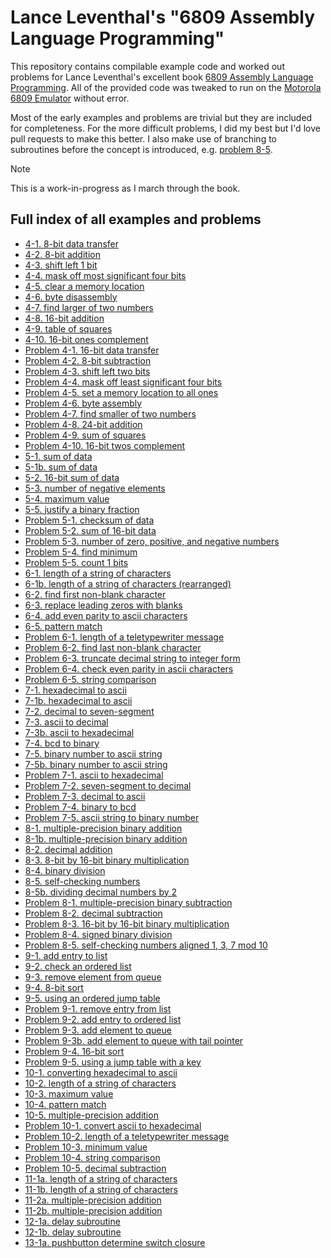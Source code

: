 # Lance Leventhal's "6809 Assembly Language Programming"
This repository contains compilable example code and worked out
problems for Lance Leventhal's excellent book [6809 Assembly Language Programming](https://colorcomputerarchive.com/repo/Documents/Books/6809%20Assembly%20Language%20Programming%20(Lance%20Leventhal).pdf).
All of the provided code was tweaked to run on the [Motorola 6809 Emulator](https://6809.uk/) without error.

Most of the early examples and problems are trivial but they are
included for completeness. For the more difficult problems, I did
my best but I'd love pull requests to make this better. I also make
use of branching to subroutines before the concept is introduced,
e.g. [problem 8-5](chap08/problems/problem-8-5.asm?plain=1).

> [!NOTE]
> This is a work-in-progress as I march through the book.

## Full index of all examples and problems
* [4-1. 8-bit data transfer](./chap04/4-1.asm?plaintext=1)
* [4-2. 8-bit addition](./chap04/4-2.asm?plaintext=1)
* [4-3. shift left 1 bit](./chap04/4-3.asm?plaintext=1)
* [4-4. mask off most significant four bits](./chap04/4-4.asm?plaintext=1)
* [4-5. clear a memory location](./chap04/4-5.asm?plaintext=1)
* [4-6. byte disassembly](./chap04/4-6.asm?plaintext=1)
* [4-7. find larger of two numbers](./chap04/4-7.asm?plaintext=1)
* [4-8. 16-bit addition ](./chap04/4-8.asm?plaintext=1)
* [4-9. table of squares](./chap04/4-9.asm?plaintext=1)
* [4-10. 16-bit ones complement](./chap04/4-10.asm?plaintext=1)
* [Problem 4-1. 16-bit data transfer](./chap04/problems/problem-4-1.asm?plaintext=1)
* [Problem 4-2. 8-bit subtraction](./chap04/problems/problem-4-2.asm?plaintext=1)
* [Problem 4-3. shift left two bits](./chap04/problems/problem-4-3.asm?plaintext=1)
* [Problem 4-4. mask off least significant four bits](./chap04/problems/problem-4-4.asm?plaintext=1)
* [Problem 4-5. set a memory location to all ones](./chap04/problems/problem-4-5.asm?plaintext=1)
* [Problem 4-6. byte assembly](./chap04/problems/problem-4-6.asm?plaintext=1)
* [Problem 4-7. find smaller of two numbers](./chap04/problems/problem-4-7.asm?plaintext=1)
* [Problem 4-8. 24-bit addition](./chap04/problems/problem-4-8.asm?plaintext=1)
* [Problem 4-9. sum of squares](./chap04/problems/problem-4-9.asm?plaintext=1)
* [Problem 4-10. 16-bit twos complement](./chap04/problems/problem-4-10.asm?plaintext=1)
* [5-1. sum of data](./chap05/5-1.asm?plaintext=1)
* [5-1b. sum of data](./chap05/5-1b.asm?plaintext=1)
* [5-2. 16-bit sum of data](./chap05/5-2.asm?plaintext=1)
* [5-3. number of negative elements](./chap05/5-3.asm?plaintext=1)
* [5-4. maximum value](./chap05/5-4.asm?plaintext=1)
* [5-5. justify a binary fraction](./chap05/5-5.asm?plaintext=1)
* [Problem 5-1. checksum of data](./chap05/problems/problem-5-1.asm?plaintext=1)
* [Problem 5-2. sum of 16-bit data](./chap05/problems/problem-5-2.asm?plaintext=1)
* [Problem 5-3. number of zero, positive, and negative numbers](./chap05/problems/problem-5-3.asm?plaintext=1)
* [Problem 5-4. find minimum](./chap05/problems/problem-5-4.asm?plaintext=1)
* [Problem 5-5. count 1 bits](./chap05/problems/problem-5-5.asm?plaintext=1)
* [6-1. length of a string of characters](./chap06/6-1.asm?plaintext=1)
* [6-1b. length of a string of characters (rearranged)](./chap06/6-1b.asm?plaintext=1)
* [6-2. find first non-blank character](./chap06/6-2.asm?plaintext=1)
* [6-3. replace leading zeros with blanks](./chap06/6-3.asm?plaintext=1)
* [6-4. add even parity to ascii characters](./chap06/6-4.asm?plaintext=1)
* [6-5. pattern match](./chap06/6-5.asm?plaintext=1)
* [Problem 6-1. length of a teletypewriter message](./chap06/problems/problem-6-1.asm?plaintext=1)
* [Problem 6-2. find last non-blank character](./chap06/problems/problem-6-2.asm?plaintext=1)
* [Problem 6-3. truncate decimal string to integer form](./chap06/problems/problem-6-3.asm?plaintext=1)
* [Problem 6-4. check even parity in ascii characters](./chap06/problems/problem-6-4.asm?plaintext=1)
* [Problem 6-5. string comparison](./chap06/problems/problem-6-5.asm?plaintext=1)
* [7-1. hexadecimal to ascii](./chap07/7-1.asm?plaintext=1)
* [7-1b. hexadecimal to ascii](./chap07/7-1b.asm?plaintext=1)
* [7-2. decimal to seven-segment](./chap07/7-2.asm?plaintext=1)
* [7-3. ascii to decimal](./chap07/7-3.asm?plaintext=1)
* [7-3b. ascii to hexadecimal](./chap07/7-3b.asm?plaintext=1)
* [7-4. bcd to binary](./chap07/7-4.asm?plaintext=1)
* [7-5. binary number to ascii string](./chap07/7-5.asm?plaintext=1)
* [7-5b. binary number to ascii string](./chap07/7-5b.asm?plaintext=1)
* [Problem 7-1. ascii to hexadecimal](./chap07/problems/problem-7-1.asm?plaintext=1)
* [Problem 7-2. seven-segment to decimal](./chap07/problems/problem-7-2.asm?plaintext=1)
* [Problem 7-3. decimal to ascii](./chap07/problems/problem-7-3.asm?plaintext=1)
* [Problem 7-4. binary to bcd](./chap07/problems/problem-7-4.asm?plaintext=1)
* [Problem 7-5. ascii string to binary number](./chap07/problems/problem-7-5.asm?plaintext=1)
* [8-1. multiple-precision binary addition](./chap08/8-1.asm?plaintext=1)
* [8-1b. multiple-precision binary addition](./chap08/8-1b.asm?plaintext=1)
* [8-2. decimal addition](./chap08/8-2.asm?plaintext=1)
* [8-3. 8-bit by 16-bit binary multiplication](./chap08/8-3.asm?plaintext=1)
* [8-4. binary division](./chap08/8-4.asm?plaintext=1)
* [8-5. self-checking numbers](./chap08/8-5.asm?plaintext=1)
* [8-5b. dividing decimal numbers by 2](./chap08/8-5b.asm?plaintext=1)
* [Problem 8-1. multiple-precision binary subtraction](./chap08/problems/problem-8-1.asm?plaintext=1)
* [Problem 8-2. decimal subtraction](./chap08/problems/problem-8-2.asm?plaintext=1)
* [Problem 8-3. 16-bit by 16-bit binary multiplication](./chap08/problems/problem-8-3.asm?plaintext=1)
* [Problem 8-4. signed binary division](./chap08/problems/problem-8-4.asm?plaintext=1)
* [Problem 8-5. self-checking numbers aligned 1, 3, 7 mod 10](./chap08/problems/problem-8-5.asm?plaintext=1)
* [9-1. add entry to list](./chap09/9-1.asm?plaintext=1)
* [9-2. check an ordered list](./chap09/9-2.asm?plaintext=1)
* [9-3. remove element from queue](./chap09/9-3.asm?plaintext=1)
* [9-4. 8-bit sort](./chap09/9-4.asm?plaintext=1)
* [9-5. using an ordered jump table](./chap09/9-5.asm?plaintext=1)
* [Problem 9-1. remove entry from list](./chap09/problems/problem-9-1.asm?plaintext=1)
* [Problem 9-2. add entry to ordered list](./chap09/problems/problem-9-2.asm?plaintext=1)
* [Problem 9-3. add element to queue](./chap09/problems/problem-9-3.asm?plaintext=1)
* [Problem 9-3b. add element to queue with tail pointer](./chap09/problems/problem-9-3b.asm?plaintext=1)
* [Problem 9-4. 16-bit sort](./chap09/problems/problem-9-4.asm?plaintext=1)
* [Problem 9-5. using a jump table with a key](./chap09/problems/problem-9-5.asm?plaintext=1)
* [10-1. converting hexadecimal to ascii](./chap10/10-1.asm?plaintext=1)
* [10-2. length of a string of characters](./chap10/10-2.asm?plaintext=1)
* [10-3. maximum value](./chap10/10-3.asm?plaintext=1)
* [10-4. pattern match](./chap10/10-4.asm?plaintext=1)
* [10-5. multiple-precision addition](./chap10/10-5.asm?plaintext=1)
* [Problem 10-1. convert ascii to hexadecimal](./chap10/problems/problem-10-1.asm?plaintext=1)
* [Problem 10-2. length of a teletypewriter message](./chap10/problems/problem-10-2.asm?plaintext=1)
* [Problem 10-3. minimum value](./chap10/problems/problem-10-3.asm?plaintext=1)
* [Problem 10-4. string comparison](./chap10/problems/problem-10-4.asm?plaintext=1)
* [Problem 10-5. decimal subtraction](./chap10/problems/problem-10-5.asm?plaintext=1)
* [11-1a. length of a string of characters](./chap11/11-1a.asm?plaintext=1)
* [11-1b. length of a string of characters](./chap11/11-1b.asm?plaintext=1)
* [11-2a. multiple-precision addition](./chap11/11-2a.asm?plaintext=1)
* [11-2b. multiple-precision addition](./chap11/11-2b.asm?plaintext=1)
* [12-1a. delay subroutine](./chap12/12-1a.asm?plaintext=1)
* [12-1b. delay subroutine](./chap12/12-1b.asm?plaintext=1)
* [13-1a. pushbutton determine switch closure](./chap13/13-1a.asm?plaintext=1)
